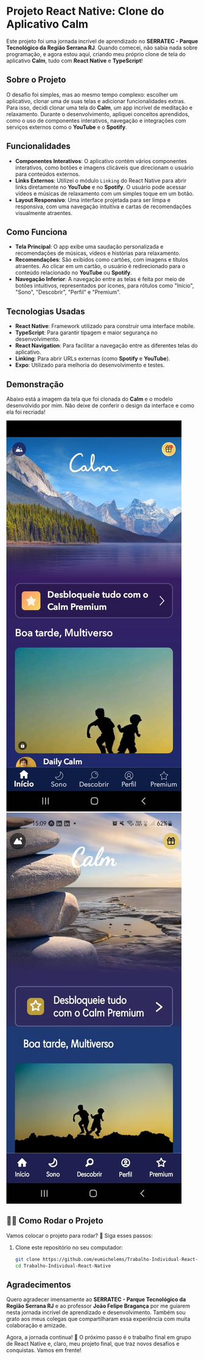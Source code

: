 # Projeto React Native: Clone do Aplicativo Calm

Este projeto foi uma jornada incrível de aprendizado no **SERRATEC - Parque Tecnológico da Região Serrana RJ**. Quando comecei, não sabia nada sobre programação, e agora estou aqui, 
criando meu próprio clone de tela do aplicativo **Calm**, tudo com **React Native** e **TypeScript**!

## Sobre o Projeto

O desafio foi simples, mas ao mesmo tempo complexo: escolher um aplicativo, clonar uma de suas telas e adicionar funcionalidades extras. Para isso, decidi clonar uma tela do **Calm**, 
um app incrível de meditação e relaxamento. Durante o desenvolvimento, apliquei conceitos aprendidos, como o uso de componentes interativos, navegação e integrações com serviços externos 
como o **YouTube** e o **Spotify**.

## Funcionalidades

- **Componentes Interativos**: O aplicativo contém vários componentes interativos, como botões e imagens clicáveis ​​que direcionam o usuário para conteúdos externos.
- **Links Externos**: Utilizei o módulo `Linking` do React Native para abrir links diretamente no **YouTube** e no **Spotify**. O usuário pode acessar vídeos e músicas de relaxamento com 
um simples toque em um botão.
- **Layout Responsivo**: Uma interface projetada para ser limpa e responsiva, com uma navegação intuitiva e cartas de recomendações visualmente atraentes.

## Como Funciona

- **Tela Principal**: O app exibe uma saudação personalizada e recomendações de músicas, vídeos e histórias para relaxamento.
- **Recomendações**: São exibidos como cartões, com imagens e títulos atraentes. Ao clicar em um cartão, o usuário é redirecionado para o conteúdo relacionado no **YouTube** ou **Spotify**.
- **Navegação Inferior**: A navegação entre as telas é feita por meio de botões intuitivos, representados por ícones, para rótulos como "Início", "Sono", "Descobrir", "Perfil" e "Premium".

## Tecnologias Usadas

- **React Native**: Framework utilizado para construir uma interface mobile.
- **TypeScript**: Para garantir tipagem e maior segurança no desenvolvimento.
- **React Navigation**: Para facilitar a navegação entre as diferentes telas do aplicativo.
- **Linking**: Para abrir URLs externas (como **Spotify** e **YouTube**).
- **Expo**: Utilizado para melhoria do desenvolvimento e testes.


## Demonstração

Abaixo está a imagem da tela que foi clonada do **Calm** e o modelo desenvolvido por mim. Não deixe de conferir o design da interface e como ela foi recriada!

![Modelo Original](https://github.com/eumichelems/Trabalho-Individual-React-Native/blob/main/assets/Imagem/calm.jpeg?raw=true)
![Modelo Clonado](https://github.com/eumichelems/Trabalho-Individual-React-Native/blob/main/assets/Imagem/clone.jpeg?raw=true)

## 👩‍💻 Como Rodar o Projeto

Vamos colocar o projeto para rodar? 🚀 Siga esses passos:

1. Clone este repositório no seu computador:

   ```bash
   git clone https://github.com/eumichelems/Trabalho-Individual-React-Native
   cd Trabalho-Individual-React-Native


## Agradecimentos

Quero agradecer imensamente ao **SERRATEC - Parque Tecnológico da Região Serrana RJ** e ao professor **João Felipe Bragança** por me guiarem nesta jornada incrível de aprendizado e 
desenvolvimento. Também sou grato aos meus colegas que compartilharam essa experiência com muita colaboração e amizade.

Agora, a jornada continua! 🚀 O próximo passo é o trabalho final em grupo de React Native e, claro, meu projeto final, que traz novos desafios e conquistas. Vamos em frente!
